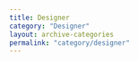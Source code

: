```yaml
---
title: Designer
category: "Designer"
layout: archive-categories
permalink: "category/designer"
---
```

